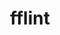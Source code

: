 ---
codehost: https://github.com/https://github.com/FileFormatInfo/fflint
font:
  google: https://fonts.google.com/specimen/Bitter
  name: Bitter Bold Italic
logohandle: fflint
sort: fflint
title: fflint
website: https://www.fflint.dev/
---